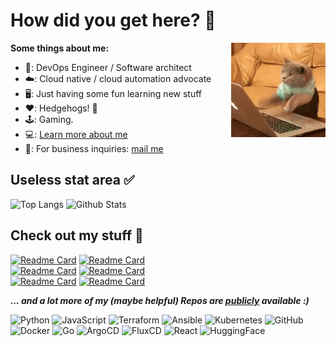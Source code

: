# How did you get here? 🤖

**Some things about me:**
<img align="right"  width="30%" src="assets/cat-computer.gif" />

- 🧰: DevOps Engineer / Software architect
- ☁️: Cloud native / cloud automation advocate
- 🖥: Just having some fun learning new stuff  
- ❤️: Hedgehogs!  🦔
- 🕹: Gaming.
- 💻: [Learn more about me](https://www.xammaops.win) 
- 📩: For business inquiries: [mail me](mailto:max@xammaops.win)


## Useless stat area ✅

![Top Langs](https://github-readme-stats.vercel.app/api/top-langs/?username=xamma&layout=compact&theme=catppuccin_mocha)
![Github Stats](https://github-readme-stats.vercel.app/api?username=xamma&hide=contribs,prs,issues&show=prs_merged,prs_merged_percentage&rank_icon=github&theme=catppuccin_mocha&show_icons=true)

## Check out my stuff 🦔

[![Readme Card](https://github-readme-stats.vercel.app/api/pin/?username=xamma&repo=presetter&show_owner=true&theme=catppuccin_mocha)](https://github.com/xamma/presetter)
[![Readme Card](https://github-readme-stats.vercel.app/api/pin/?username=xamma&repo=helm-release-action&show_owner=true&theme=catppuccin_mocha)](https://github.com/xamma/helm-release-action)  
[![Readme Card](https://github-readme-stats.vercel.app/api/pin/?username=xamma&repo=yck&show_owner=true&theme=catppuccin_mocha)](https://github.com/xamma/yck)
[![Readme Card](https://github-readme-stats.vercel.app/api/pin/?username=xamma&repo=cloudnative-python-apps&show_owner=true&theme=catppuccin_mocha)](https://github.com/xamma/cloudnative-python-apps)  
[![Readme Card](https://github-readme-stats.vercel.app/api/pin/?username=xamma&repo=jupyhub-custom-culler&show_owner=true&theme=catppuccin_mocha)](https://github.com/xamma/jupyhub-custom-culler)
[![Readme Card](https://github-readme-stats.vercel.app/api/pin/?username=xamma&repo=microservice-demo&show_owner=true&theme=catppuccin_mocha)](https://github.com/xamma/microservice-demo)

***... and a lot more of my (maybe helpful) Repos are [publicly](https://github.com/xamma?tab=repositories) available :)***  

![Python](https://img.shields.io/badge/python-%233776AB?style=for-the-badge&logo=python&logoColor=ffdd54)
![JavaScript](https://img.shields.io/badge/javascript-%23323330.svg?style=for-the-badge&logo=javascript&logoColor=23F7DF1E)
![Terraform](https://img.shields.io/badge/terraform-%23623CE4.svg?style=for-the-badge&logo=terraform&logoColor=white)
![Ansible](https://img.shields.io/badge/ansible-%234A4A4A.svg?style=for-the-badge&logo=ansible&logoColor=white)
![Kubernetes](https://img.shields.io/badge/kubernetes-%23326CE5.svg?style=for-the-badge&logo=kubernetes&logoColor=white)
![GitHub](https://img.shields.io/badge/github-%23181717.svg?style=for-the-badge&logo=github&logoColor=white)
![Docker](https://img.shields.io/badge/docker-%232496ED.svg?style=for-the-badge&logo=docker&logoColor=white)
![Go](https://img.shields.io/badge/go-%2300ADD8.svg?style=for-the-badge&logo=go&logoColor=white)
![ArgoCD](https://img.shields.io/badge/argocd-%23EF7B4D.svg?style=for-the-badge&logo=argo&logoColor=white)
![FluxCD](https://img.shields.io/badge/fluxcd-%235468FF.svg?style=for-the-badge&logo=flux&logoColor=white)
![React](https://img.shields.io/badge/react-%2361DAFB.svg?style=for-the-badge&logo=react&logoColor=white)
![HuggingFace](https://img.shields.io/badge/HuggingFace-%23FFD21E.svg?style=for-the-badge&logo=huggingface&logoColor=white)
<!--
**xamma/xamma** is a ✨ _special_ ✨ repository because its `README.md` (this file) appears on your GitHub profile.

Here are some ideas to get you started:

- 🔭 I’m currently working on ...
- 🌱 I’m currently learning ...
- 👯 I’m looking to collaborate on ...
- 🤔 I’m looking for help with ...
- 💬 Ask me about ...
- 📫 How to reach me: ...
- 😄 Pronouns: ...
- ⚡ Fun fact: ...
-->
